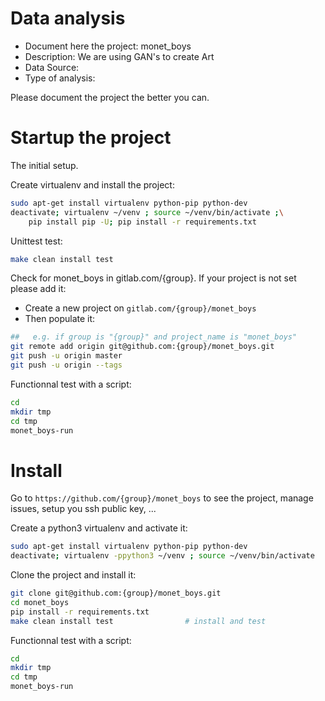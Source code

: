 # Data analysis
- Document here the project: monet_boys
- Description: We are using GAN's to create Art
- Data Source:
- Type of analysis:

Please document the project the better you can.

# Startup the project

The initial setup.

Create virtualenv and install the project:
```bash
sudo apt-get install virtualenv python-pip python-dev
deactivate; virtualenv ~/venv ; source ~/venv/bin/activate ;\
    pip install pip -U; pip install -r requirements.txt
```

Unittest test:
```bash
make clean install test
```

Check for monet_boys in gitlab.com/{group}.
If your project is not set please add it:

- Create a new project on `gitlab.com/{group}/monet_boys`
- Then populate it:

```bash
##   e.g. if group is "{group}" and project_name is "monet_boys"
git remote add origin git@github.com:{group}/monet_boys.git
git push -u origin master
git push -u origin --tags
```

Functionnal test with a script:

```bash
cd
mkdir tmp
cd tmp
monet_boys-run
```

# Install

Go to `https://github.com/{group}/monet_boys` to see the project, manage issues,
setup you ssh public key, ...

Create a python3 virtualenv and activate it:

```bash
sudo apt-get install virtualenv python-pip python-dev
deactivate; virtualenv -ppython3 ~/venv ; source ~/venv/bin/activate
```

Clone the project and install it:

```bash
git clone git@github.com:{group}/monet_boys.git
cd monet_boys
pip install -r requirements.txt
make clean install test                # install and test
```
Functionnal test with a script:

```bash
cd
mkdir tmp
cd tmp
monet_boys-run
```

